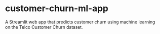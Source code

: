 # customer-churn-ml-app
A Streamlit web app that predicts customer churn using machine learning on the Telco Customer Churn dataset.
